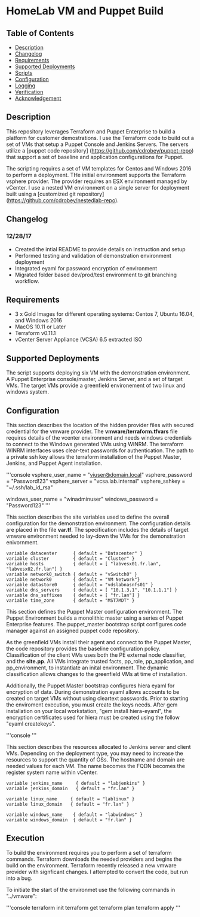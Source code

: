# HomeLab VM and Puppet Build

## Table of Contents

* [Description](#description)
* [Changelog](#changelog)
* [Requirements](#requirements)
* [Supported Deployments](#supported-deployments)
* [Scripts](#scripts)
* [Configuration](#configuration)
* [Logging](#logging)
* [Verification](#verification)
* [Acknowledgement](#acknowledgement)

## Description

This repository leverages Terraform and Puppet Enterprise to build a platform for customer demostrations.  I use the Terraform code to build out a set of VMs that setup a Puppet Console and Jenkins Servers.  The servers utilize a [puppet code repository] (https://github.com/cdrobey/puppet-repo) that support a set of baseline and application configurations for Puppet.

The scripting requires a set of VM templates for Centos and Windows 2016 to perform a deployment.  THe initial environment supports the Terraform vsphere provider.  The provider requires an ESX environment managed by vCenter.  I use a nested VM environment on a single server for deployment built using a [customized git repository] (https://github.com/cdrobey/nestedlab-repo).


## Changelog

### **12/28/17**

* Created the intial README to provide details on instruction and setup
* Performed testing and validation of demonstration environment deployment
* Integrated eyaml for password encryption of environment
* Migrated folder based dev/prod/test environment to git branching workflow.

## Requirements

* 3 x Gold Images for different operating systems: Centos 7, Ubuntu 16.04, and Windows 2016
* MacOS 10.11 or Later
* Terraform v0.11.1
* vCenter Server Appliance (VCSA) 6.5 extracted ISO

## Supported Deployments

The script supports deploying six VM with the demonstration environment.  A Puppet Enterprise console/master, Jenkins Server, and a set of target VMs.  The target VMs  provide a greenfield environement of two linux and windows system.

## Configuration

This section describes the location of the hidden provider files with secured credential for the vmware provider.  The **vmware/terraform.tfvars** file requires details of the vcenter environment and needs windows credentials to connect to the Windows generated VMs using WINRM.  The terraform WINRM interfaces uses clear-text passwords for authentication.  The path to a private ssh key allows the terraform installation of the Puppet Master, Jenkins, and Puppet Agent installation.

'''console
vsphere_user_name = "viuser@domain.local"
vsphere_password  = "Password!23"
vsphere_server    = "vcsa.lab.internal"
vsphere_sshkey    = "~/.ssh/lab_id_rsa"

windows_user_name = "winadminuser"
windows_password  = "Password123"
'''

This section describes the site variables used to define the overall configuration for the demonstration environment.  The configuration details are placed in the file **var.tf**.  The specification includes the details of target vmware environment needed to lay-down the VMs for the demonstration enivornment.

```console
variable datacenter      { default = "Datacenter" }
variable cluster         { default = "Cluster" }
variable hosts           { default = [ "labvesx01.fr.lan", "labvesx02.fr.lan"] }
variable network0_switch { default = "vSwitch0" }
variable network0        { default = "VM Network"}
variable datastore0      { default = "vdslabnasnfs01" }
variable dns_servers     { default = [ "10.1.3.1", "10.1.1.1"] }
variable dns_suffixes    { default = [ "fr.lan"] }
variable time_zone       { default = "MST7MDT" }
```

This section defines the Puppet Master configuration environment.  The Puppet Environment builds a monolithic master using a series of Puppet Enterprise features.  The puppet_master bootstrap script configures code manager against an assigned puppet code repository.

As the greenfield VMs install their agent and connect to the Puppet Master, the code repository provides the baseline configuration policy.  Classification of the client VMs uses both the PE external node classifier, and the **site.pp**.  All VMs integrate trusted facts, pp_role, pp_application, and pp_environment, to instantiate an inital environment.  The dynamic classification allows changes to the greenfield VMs at time of installation.

Additionally, the Puppet Master bootstrap configures hiera eyaml for encryption of data.  During demonstration eyaml allows accounts to be created on target VMs without using cleartext passwords.  Prior to starting the enviroment execution, you must create the keys needs.  After gem installation on your local workstation, "gem install hiera-eyaml", the encryption certificates used for hiera must be created using the follow "eyaml createkeys".

'''console
'''

This section describes the resources allocated to Jenkins server and client VMs. Depending on the deployment type, you may need to increase the resources to support the quantity of OSs.  The hostname and domain are needed values for each VM.  The name becomes the FQDN becomes the register system name within vCenter.

```console
variable jenkins_name     { default = "labjenkins" }
variable jenkins_domain   { default = "fr.lan" }

variable linux_name     { default = "lablinux" }
variable linux_domain   { default = "fr.lan" }

variable windows_name    { default = "labwindows" }
variable windows_domain  { default = "fr.lan" }
```

## Execution

To build the environment requires you to perform a set of terraform commands.  Terraform downloads the needed providers and begins the build on the environment.  Terraform recently released a new vmware provider with signficant changes.  I attempted to convert the code, but run into a bug.

To initiate the start of the environmet use the following commands in "../vmware":

'''console
terraform init
terraform get
terraform plan
terraform apply
'''